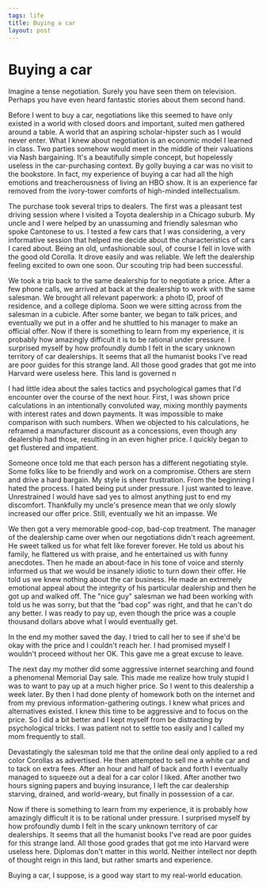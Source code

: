 ```yaml
--- 
tags: life
title: Buying a car
layout: post
---
```


# Buying a car

Imagine a tense negotiation. Surely you have seen them on television. Perhaps you have even heard fantastic stories about them second hand. 

Before I went to buy a car, negotiations like this seemed to have only existed in a world with closed doors and important, suited men gathered around a table. A world that an aspiring scholar-hipster such as I would never enter. What I knew about negotiation is an economic model I learned in class. Two parties somehow would meet in the middle of their valuations via Nash bargaining. It's a beautifully simple concept, but hopelessly useless in the car-purchasing context. By golly buying a car was no visit to the bookstore. In fact, my experience of buying a car had all the high emotions and treacherousness of living an HBO show. It is an experience far removed from the ivory-tower comforts of high-minded intellectualism. 

The purchase took several trips to dealers. The first was a pleasant test driving session where I visited a Toyota dealership in a Chicago suburb. My uncle and I were helped by an unassuming and friendly salesman who spoke Cantonese to us. I tested a few cars that I was considering, a very informative session that helped me decide about the characteristics of cars I cared about. Being an old, unfashionable soul, of course I fell in love with the good old Corolla. It drove easily and was reliable. We left the dealership feeling excited to own one soon. Our scouting trip had been successful. 

We took a trip back to the same dealership for to negotiate a price. After a few phone calls, we arrived at back at the dealership to work with the same salesman. We brought all relevant paperwork: a photo ID, proof of residence, and a college diploma. Soon we were sitting across from the salesman in a cubicle. After some banter, we began to talk prices, and eventually we put in a offer and he shuttled to his manager to make an official offer. Now if there is something to learn from my experience, it is probably how amazingly difficult it is to be rational under pressure. I surprised myself by how profoundly dumb I felt in the scary unknown territory of car dealerships. It seems that all the humanist books I've read are poor guides for this strange land. All those good grades that got me into Harvard were useless here. This land is governed n

I had little idea about the sales tactics and psychological games that I'd encounter over the course of the next hour. First, I was shown price calculations in an intentionally convoluted way, mixing monthly payments with interest rates and down payments. It was impossible to make comparison with such numbers. When we objected to his calculations, he reframed a manufacturer discount as a concessions, even though any dealership had those, resulting in an even higher price. I quickly began to get flustered and impatient. 

Someone once told me that each person has a different negotiating style. Some folks like to be friendly and work on a compromise. Others are stern and drive a hard bargain. My style is sheer frustration. From the beginning I hated the process. I hated being put under pressure. I just wanted to leave. Unrestrained I would have sad yes to almost anything just to end my discomfort. Thankfully my uncle's presence mean that we only slowly increased our offer price. Still, eventually we hit an impasse. We 

We then got a very memorable good-cop, bad-cop treatment. The manager of the dealership came over when our negotiations didn't reach agreement. He sweet talked us for what felt like forever forever. He told us about his family, he flattered us with praise, and he entertained us with funny anecdotes. Then he made an about-face in his tone of voice and sternly informed us that we would be insanely idiotic to turn down their offer. He told us we knew nothing about the car business. He made an extremely emotional appeal about the integrity of his particular dealership and then he got up and walked off. The "nice guy" salesman we had been working with told us he was sorry, but that the "bad cop" was right, and that he can't do any better. I was ready to pay up, even though the price was a couple thousand dollars above what I would eventually get. 

In the end my mother saved the day. I tried to call her to see if she'd be okay with the price and I couldn't reach her. I had promised myself I wouldn't proceed without her OK. This gave me a great excuse to leave. 

The next day my mother did some aggressive internet searching and found a phenomenal Memorial Day sale. This made me realize how truly stupid I was to want to pay up at a much higher price. So I went to this dealership a week later. By then I had done plenty of homework both on the internet and from my previous information-gathering outings. I knew what prices and alternatives existed. I knew this time to be aggressive and to focus on the price. So I did a bit better and I kept myself from be distracting by psychological tricks. I was patient not to settle too easily and I called my mom frequently to stall. 

Devastatingly the salesman told me that the online deal only applied to a red color Corollas as advertised. He then attempted to sell me a white car and to tack on extra fees. After an hour and half of back and forth I eventually managed to squeeze out a deal for a car color I liked. After another two hours signing papers and buying insurance, I left the car dealership starving, drained, and world-weary, but finally in possession of a car. 

Now if there is something to learn from my experience, it is probably how amazingly difficult it is to be rational under pressure. I surprised myself by how profoundly dumb I felt in the scary unknown territory of car dealerships. It seems that all the humanist books I've read are poor guides for this strange land. All those good grades that got me into Harvard were useless here. Diplomas don't matter in this world. Neither intellect nor depth of thought reign in this land, but rather smarts and experience. 

Buying a car, I suppose, is a good way start to my real-world education. 
